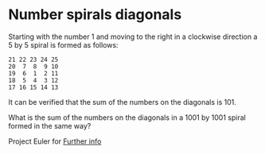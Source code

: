 # Number spirals diagonals

Starting with the number 1 and moving to the right in a clockwise direction a 5 by 5 spiral is formed as follows:

```
21 22 23 24 25
20  7  8  9 10
19  6  1  2 11
18  5  4  3 12
17 16 15 14 13
```

It can be verified that the sum of the numbers on the diagonals is 101.

What is the sum of the numbers on the diagonals in a 1001 by 1001 spiral formed in the same way?

Project Euler for [Further info](https://projecteuler.net/problem=28)
